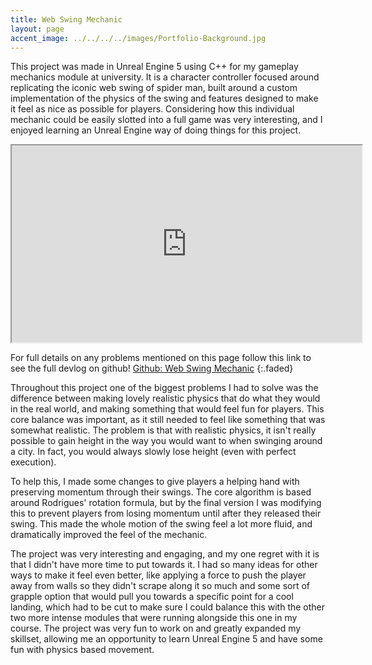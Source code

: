 ```yaml
---
title: Web Swing Mechanic
layout: page
accent_image: ../../../../images/Portfolio-Background.jpg
---
```


This project was made in Unreal Engine 5 using C++ for my gameplay mechanics module at university. It is a character controller focused around replicating the iconic web swing of spider man, built around a custom implementation of the physics of the swing and features designed to make it feel as nice as possible for players. Considering how this individual mechanic could be easily slotted into a full game was very interesting, and I enjoyed learning an Unreal Engine way of doing things for this project.

<iframe width="560" height="315" src="https://www.youtube.com/embed/yX-MT0WEeu4?autoplay=1&mute=1">
</iframe>

For full details on any problems mentioned on this page follow this link to see the full devlog on github! [Github: Web Swing Mechanic](https://github.com/dippy2214/Web-Swing-Mechanic/tree/main)
{:.faded}

Throughout this project one of the biggest problems I had to solve was the difference between making lovely realistic physics that do what they would in the real world, and making something that would feel fun for players. This core balance was important, as it still needed to feel like something that was somewhat realistic. The problem is that with realistic physics, it isn't really possible to gain height in the way you would want to when swinging around a city. In fact, you would always slowly lose height (even with perfect execution).

To help this, I made some changes to give players a helping hand with preserving momentum through their swings. The core algorithm is based around Rodrigues' rotation formula, but by the final version I was modifying this to prevent players from losing momentum until after they released their swing. This made the whole motion of the swing feel a lot more fluid, and dramatically improved the feel of the mechanic.

The project was very interesting and engaging, and my one regret with it is that I didn't have more time to put towards it. I had so many ideas for other ways to make it feel even better, like applying a force to push the player away from walls so they didn't scrape along it so much and some sort of grapple option that would pull you towards a specific point for a cool landing, which had to be cut to make sure I could balance this with the other two more intense modules that were running alongside this one in my course. The project was very fun to work on and greatly expanded my skillset, allowing me an opportunity to learn Unreal Engine 5 and have some fun with physics based movement. 